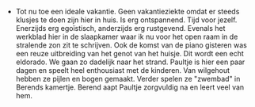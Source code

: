 - Tot nu toe een ideale vakantie. Geen vakantieziekte omdat er steeds klusjes te doen zijn hier in huis. Is erg ontspannend. Tijd voor jezelf. Enerzijds erg egoïstisch, anderzijds erg rustgevend. Evenals het werkblad hier in de slaapkamer waar ik nu voor het open raam in de stralende zon zit te schrijven. Ook de komst van de piano gisteren was een reuze uitbreiding van het genot van het huisje. Dit wordt een echt eldorado. We gaan zo dadelijk naar het strand. Paultje is hier een paar dagen en speelt heel enthousiast met de kinderen. Van wilgehout hebben ze pijlen en bogen gemaakt. Verder spelen ze "zwembad" in Berends kamertje. Berend aapt Paultje zorgvuldig na en leert veel van hem.